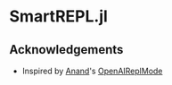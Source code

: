 # SmartREPL.jl

## Acknowledgements 
- Inspired by [Anand](https://github.com/anandijain)'s [OpenAIReplMode](https://github.com/anandijain/OpenAIReplMode.jl)